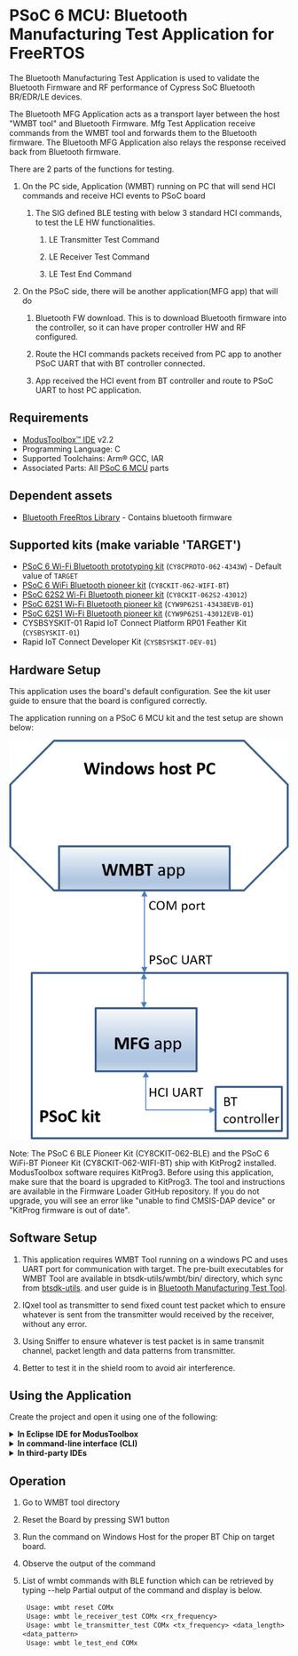 # PSoC 6 MCU: Bluetooth Manufacturing Test Application for FreeRTOS

The Bluetooth Manufacturing Test Application is used to validate the Bluetooth Firmware and RF performance of Cypress SoC Bluetooth BR/EDR/LE devices.

The Bluetooth MFG Application acts as a transport layer between the host "WMBT tool" and Bluetooth Firmware. Mfg Test Application receive commands from the WMBT tool and forwards them to the Bluetooth firmware. The Bluetooth MFG Application also relays the response received back from Bluetooth firmware.

There are 2 parts of the functions for testing.

1. On the PC side, Application (WMBT) running on PC that will send HCI commands and receive HCI events to PSoC board

   1. The SIG defined BLE testing with below 3 standard HCI commands, to test the LE HW functionalities.

      1. LE Transmitter Test Command

      2. LE Receiver Test Command

      3. LE Test End Command

2. On the PSoC side, there will be another application(MFG app) that will do

   1. Bluetooth FW download. This is to download Bluetooth firmware into the controller, so it can have proper controller HW and RF configured.

   2. Route the HCI commands packets received from PC app to another PSoC UART that with BT controller connected.

   2. App received the HCI event from BT controller and route to PSoC UART to host PC application.

## Requirements
- [ModusToolbox™ IDE](https://www.cypress.com/products/modustoolbox-software-environment) v2.2
- Programming Language: C
- Supported Toolchains: Arm® GCC, IAR
- Associated Parts: All [PSoC 6 MCU](http://www.cypress.com/PSoC6) parts

## Dependent assets
- [Bluetooth FreeRtos Library](https://github.com/cypresssemiconductorco/bluetooth-freertos) - Contains bluetooth firmware


## Supported kits (make variable 'TARGET')
- [PSoC 6 Wi-Fi Bluetooth prototyping kit](https://www.cypress.com/CY8CPROTO-062-4343W) (`CY8CPROTO-062-4343W`) - Default value of `TARGET`
- [PSoC 6 WiFi Bluetooth pioneer kit](https://www.cypress.com/CY8CKIT-062-WiFi-BT) (`CY8CKIT-062-WIFI-BT`)
- [PSoC 62S2 Wi-Fi Bluetooth pioneer kit](https://www.cypress.com/CY8CKIT-062S2-43012) (`CY8CKIT-062S2-43012`)
- [PSoC 62S1 Wi-Fi Bluetooth pioneer kit](https://www.cypress.com/CYW9P62S1-43438EVB-01) (`CYW9P62S1-43438EVB-01`)
- [PSoC 62S1 Wi-Fi Bluetooth pioneer kit](https://www.cypress.com/CYW9P62S1-43012EVB-01) (`CYW9P62S1-43012EVB-01`)
- CYSBSYSKIT-01 Rapid IoT Connect Platform RP01 Feather Kit (`CYSBSYSKIT-01`)
- Rapid IoT Connect Developer Kit (`CYSBSYSKIT-DEV-01`)

## Hardware Setup

This application uses the board's default configuration. See the kit user guide to ensure that the board is configured correctly.

The application running on a PSoC 6 MCU kit and the test setup are shown below:

![Mfg test architecture](mfg-test-architecture.png)

Note: The PSoC 6 BLE Pioneer Kit (CY8CKIT-062-BLE) and the PSoC 6 WiFi-BT Pioneer Kit (CY8CKIT-062-WIFI-BT) ship with KitProg2 installed. ModusToolbox software requires KitProg3. Before using this application, make sure that the board is upgraded to KitProg3. The tool and instructions are available in the Firmware Loader GitHub repository. If you do not upgrade, you will see an error like "unable to find CMSIS-DAP device" or "KitProg firmware is out of date".


## Software Setup

1. This application requires WMBT Tool running on a windows PC and uses UART port for communication with target. The pre-built executables for WMBT Tool are available in btsdk-utils/wmbt/bin/ directory, which sync from [btsdk-utils](https://github.com/cypresssemiconductorco/btsdk-utils). and user guide is in [Bluetooth Manufacturing Test Tool](https://www.cypress.com/file/298091/download).

2. IQxel tool as transmitter to send fixed count test packet which to ensure whatever is sent from the transmitter would received by the receiver, without any error.

3. Using Sniffer to ensure whatever is test packet is in same transmit channel, packet length and data patterns from transmitter.

4. Better to test it in the shield room to avoid air interference.

## Using the Application

Create the project and open it using one of the following:

<details><summary><b>In Eclipse IDE for ModusToolbox</b></summary>

1. Click the **New Application** link in the **Quick Panel** (or use **File** > **New** > **ModusToolbox Application**). This launches the [Project Creator](http://www.cypress.com/ModusToolboxProjectCreator) tool.

2. Pick a kit supported by the code example from the list shown in the **Project Creator - Choose Board Support Package (BSP)** dialog.

   When you select a supported kit, the example is reconfigured automatically to work with the kit. To work with a different supported kit, use the [Library Manager](https://www.cypress.com/ModusToolboxLibraryManager) to choose the BSP for the supported kit. You can use the Library Manager to select or update the BSP and firmware libraries used in this application. To access the Library Manager, click the link from the **Quick Panel**.

   You can also start the application creation process again and select a different kit.

   If you want to use the application for a kit not listed here, you may need to update the source files. If the kit does not have the required resources, the application may not work.

3. In the **Project Creator - Select Application** dialog, choose the example by enabling the checkbox.

4. Optionally, change the suggested **New Application Name**.

5. Enter the local path in the **Application(s) Root Path** field to indicate where the application needs to be created.

   Applications that can share libraries can be placed in the same root path.

6. Click **Create** to complete the application creation process.

For more details, see the [Eclipse IDE for ModusToolbox User Guide](https://www.cypress.com/MTBEclipseIDEUserGuide) (locally available at *{ModusToolbox install directory}/ide_{version}/docs/mt_ide_user_guide.pdf*).

</details>

<details><summary><b>In command-line interface (CLI)</b></summary>

ModusToolbox provides the Project Creator as both a GUI tool and a command line tool to easily create one or more ModusToolbox applications. See the "Project Creator Tools" section of the [ModusToolbox User Guide](https://www.cypress.com/ModusToolboxUserGuide) for more details.

Alternatively, you can manually create the application using the following steps:

1. Download and unzip this repository on to your local machine, or clone the repository.

2. Open a CLI terminal and navigate to the application folder.

   On Linux and macOS, you can use any terminal application. On Windows, open the **modus-shell** app from the Start menu.

   **Note:** The cloned application contains a default BSP file (*TARGET_xxx.mtb*) in the *deps* folder. Use the [Library Manager](https://www.cypress.com/ModusToolboxLibraryManager) (`make modlibs` command) to select and download a different BSP file, if required. If the selected kit does not have the required resources or is not [supported](#supported-kits-make-variable-target), the application may not work.

3. Import the required libraries by executing the `make getlibs` command.

Various CLI tools include a `-h` option that prints help information to the terminal screen about that tool. For more details, see the [ModusToolbox User Guide](https://www.cypress.com/ModusToolboxUserGuide) (locally available at *{ModusToolbox install directory}/docs_{version}/mtb_user_guide.pdf*).

</details>

<details><summary><b>In third-party IDEs</b></summary>

1. Follow the instructions from the **In command-line interface (CLI)** section to create the application, and import the libraries using the `make getlibs` command.

2. Export the application to a supported IDE using the `make <ide>` command.

   For a list of supported IDEs and more details, see the "Exporting to IDEs" section of the [ModusToolbox User Guide](https://www.cypress.com/ModusToolboxUserGuide) (locally available at *{ModusToolbox install directory}/docs_{version}/mtb_user_guide.pdf*.

3. Follow the instructions displayed in the terminal to create or import the application as an IDE project.

</details>

## Operation

1. Go to WMBT tool directory

2. Reset the Board by pressing SW1 button

3. Run the command on Windows Host for the proper BT Chip on target board.

4. Observe the output of the command

5. List of wmbt commands with BLE function which can be retrieved by typing --help
   Partial output of the command and display is below.

		Usage: wmbt reset COMx
		Usage: wmbt le_receiver_test COMx <rx_frequency>
		Usage: wmbt le_transmitter_test COMx <tx_frequency> <data_length> <data_pattern>
		Usage: wmbt le_test_end COMx
